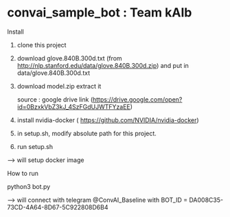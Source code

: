 # convai_sample_bot : Team kAIb

Install 

1) clone this project
2) download glove.840B.300d.txt (from http://nlp.stanford.edu/data/glove.840B.300d.zip) and put in data/glove.840B.300d.txt
3) download model.zip extract it
    
    source : google drive link (https://drive.google.com/open?id=0BzxkVbZ3kJ_4SzFGdUJWTFYzaEE)

4) install nvidia-docker ( https://github.com/NVIDIA/nvidia-docker)

5) in setup.sh, modify absolute path for this project.

6) run setup.sh 

--> will setup docker image




How to run

python3 bot.py 

--> will connect with telegram @ConvAI_Baseline with BOT_ID = DA008C35-73CD-4A64-8D67-5C922808D6B4
